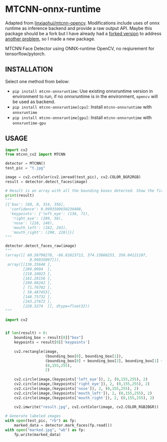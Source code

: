 # MTCNN-onnx-runtime

Adapted from [linxiaohui/mtcnn-opencv](https://github.com/linxiaohui/mtcnn-opencv).  Modifications include uses of onnx runtime as inference backend and provide a raw output API. Maybe this package should be a fork but I have already had a [forked version](https://github.com/yiyuezhuo/mtcnn-opencv) to address [another problem](https://github.com/linxiaohui/mtcnn-opencv), so I made a new package.

MTCNN Face Detector using ONNX-runtime OpenCV, no reqiurement for tensorflow/pytorch.

## INSTALLATION
Select one method from below:

   * `pip install mtcnn-onnxruntime`: Use existing onnxruntime version in environment to run, if no onnxruntime is in the environment, `opencv` will be used as backend.
   * `pip install mtcnn-onnxruntime[cpu]`: Install `mtcnn-onnxruntime` with `onnxruntime`
   * `pip install mtcnn-onnxruntime[gpu]`: Install `mtcnn-onnxruntime` with `onnxruntime-gpu`

## USAGE
```python
import cv2
from mtcnn_cv2 import MTCNN

detector = MTCNN()
test_pic = "t.jpg"

image = cv2.cvtColor(cv2.imread(test_pic), cv2.COLOR_BGR2RGB)
result = detector.detect_faces(image)

# Result is an array with all the bounding boxes detected. Show the first.
print(result)
"""
[{'box': [60, 0, 314, 356],
  'confidence': 0.9993509650230408,
  'keypoints': {'left_eye': (136, 71),
   'right_eye': (289, 58),
   'nose': (218, 148),
   'mouth_left': (162, 243),
   'mouth_right': (290, 228)}}]
"""

detector.detect_faces_raw(image)
"""
(array([[ 60.58798278, -66.81823712, 374.15868253, 356.04121107,
           0.99935097]]),
 array([[136.35648 ],
        [289.0994  ],
        [218.10023 ],
        [162.28156 ],
        [290.98242 ],
        [ 71.76702 ],
        [ 58.487453],
        [148.75732 ],
        [243.27672 ],
        [228.3274  ]], dtype=float32))
"""

import cv2


if len(result) > 0:
    bounding_box = result[0]["box"]
    keypoints = result[0]['keypoints']
    
    cv2.rectangle(image,
                  (bounding_box[0], bounding_box[1]),
                  (bounding_box[0] + bounding_box[2], bounding_box[1] + bounding_box[3]),
                  (0,155,255),
                  2)
    
    cv2.circle(image,(keypoints['left_eye']), 2, (0,155,255), 2)
    cv2.circle(image,(keypoints['right_eye']), 2, (0,155,255), 2)
    cv2.circle(image,(keypoints['nose']), 2, (0,155,255), 2)
    cv2.circle(image,(keypoints['mouth_left']), 2, (0,155,255), 2)
    cv2.circle(image,(keypoints['mouth_right']), 2, (0,155,255), 2)
    
    cv2.imwrite("result.jpg", cv2.cvtColor(image, cv2.COLOR_RGB2BGR))

# Generate labeled images
with open(test_pic, "rb") as fp:
    marked_data = detector.mark_faces(fp.read())
with open("marked.jpg", "wb") as fp:
    fp.write(marked_data)
```
